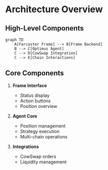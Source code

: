 # Architecture Overview

## High-Level Components
```mermaid
graph TD
    A[Farcaster Frame] --> B[Frame Backend]
    B --> C[Optimus Agent]
    C --> D[CowSwap Integration]
    C --> E[Chain Interactions]
```

## Core Components
1. **Frame Interface**
   - Status display
   - Action buttons
   - Position overview

2. **Agent Core**
   - Position management
   - Strategy execution
   - Multi-chain operations

3. **Integrations**
   - CowSwap orders
   - Liquidity management

